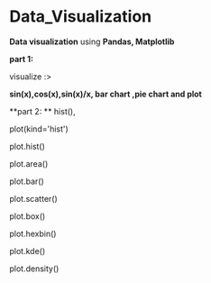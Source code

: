 # Data_Visualization

**Data visualization** using **Pandas, Matplotlib**

**part 1:**

visualize :>

**sin(x),cos(x),sin(x)/x, bar chart ,pie chart and plot**


**part 2: **
hist(),

plot(kind='hist')

plot.hist()

plot.area()

plot.bar()

plot.scatter()

plot.box()

plot.hexbin()

plot.kde()

plot.density()

